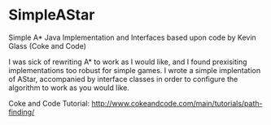 # SimpleAStar
Simple A* Java Implementation and Interfaces based upon code by Kevin Glass (Coke and Code)

I was sick of rewriting A* to work as I would like, and I found prexisiting implementations too robust for simple games. I wrote a simple implentation of AStar, accompanied by interface classes in order to configure the algorithm to work as you would like.

Coke and Code Tutorial: http://www.cokeandcode.com/main/tutorials/path-finding/
